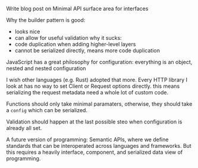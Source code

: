 

Write blog post on Minimal API surface area for interfaces


Why the builder pattern is good:
- looks nice
- can allow for useful validation
why it sucks:
- code duplication when adding higher-level layers
- cannot be serialized directly, means more code duplication

JavaScript has a great philosophy for configuration: everything is an object, nested and nested configuration

I wish other languages (e.g. Rust) adopted that more. Every HTTP library I look at has no way to set Client or Request options directly. this means serializing the request metadata need a whole lot of custom code.

Functions should only take minimal paramaters, otherwise, they should take a `config` which can be serialized.

Validation should happen at the last possible steo when configuration is already all set.


A future version of programming: Semantic APIs, where we define standards that can be interoperated across languages and frameworks. But this requires a heavily interface, component, and serialized data view of programming.